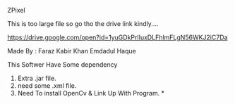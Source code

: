 ZPixel

This is too large file so go tho the drive link kindly....

https://drive.google.com/open?id=1yuGDkPrlIuxDLFhlmFLgN56WKJ2iC7Da


Made By :
Faraz Kabir Khan 
Emdadul Haque

This Softwer Have Some dependency

1. Extra .jar file.
2. need some .xml file.
3. Need To install OpenCv & Link Up With  Program. *


